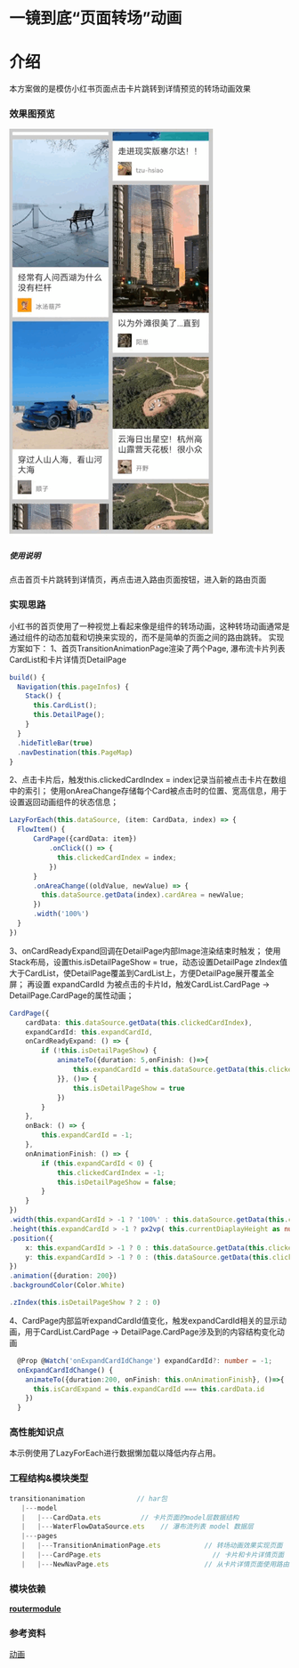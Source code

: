 # 一镜到底“页面转场”动画
# 介绍
本方案做的是模仿小红书页面点击卡片跳转到详情预览的转场动画效果
### 效果图预览
![](../../product/entry/src/main/resources/base/media/transition_animation.gif)
##### 使用说明
点击首页卡片跳转到详情页，再点击进入路由页面按钮，进入新的路由页面
### 实现思路
小红书的首页使用了一种视觉上看起来像是组件的转场动画，这种转场动画通常是通过组件的动态加载和切换来实现的，而不是简单的页面之间的路由跳转。
实现方案如下：
1、首页TransitionAnimationPage渲染了两个Page, 瀑布流卡片列表CardList和卡片详情页DetailPage
  ```ts
  build() {
    Navigation(this.pageInfos) {
      Stack() {
        this.CardList();
        this.DetailPage();
      }
    }
    .hideTitleBar(true)
    .navDestination(this.PageMap)
  }
  ```
2、点击卡片后，触发this.clickedCardIndex = index记录当前被点击卡片在数组中的索引；
使用onAreaChange存储每个Card被点击时的位置、宽高信息，用于设置返回动画组件的状态信息；
  ```ts
  LazyForEach(this.dataSource, (item: CardData, index) => {
    FlowItem() {
        CardPage({cardData: item})
            .onClick(() => {
              this.clickedCardIndex = index;
            })
        }
        .onAreaChange((oldValue, newValue) => {
          this.dataSource.getData(index).cardArea = newValue;
        })
        .width('100%')
    }
  })
  ```
3、onCardReadyExpand回调在DetailPage内部Image渲染结束时触发；
使用Stack布局，设置this.isDetailPageShow = true，动态设置DetailPage zIndex值大于CardList，使DetailPage覆盖到CardList上，方便DetailPage展开覆盖全屏；
再设置 expandCardId  为被点击的卡片Id，触发CardList.CardPage -> DetailPage.CardPage的属性动画；
  ```ts
  CardPage({
      cardData: this.dataSource.getData(this.clickedCardIndex),
      expandCardId: this.expandCardId,
      onCardReadyExpand: () => {
          if (!this.isDetailPageShow) {
              animateTo({duration: 5,onFinish: ()=>{
                  this.expandCardId = this.dataSource.getData(this.clickedCardIndex).id;
              }}, ()=> { 
                  this.isDetailPageShow = true
              })
          }
      },
      onBack: () => {
          this.expandCardId = -1;
      },
      onAnimationFinish: () => {
          if (this.expandCardId < 0) {
              this.clickedCardIndex = -1;
              this.isDetailPageShow = false;
          }
      }
  })
  .width(this.expandCardId > -1 ? '100%' : this.dataSource.getData(this.clickedCardIndex).cardArea.width)
  .height(this.expandCardId > -1 ? px2vp( this.currentDiaplayHeight as number) : this.dataSource.getData(this.clickedCardIndex).cardArea.height)
  .position({
      x: this.expandCardId > -1 ? 0 : this.dataSource.getData(this.clickedCardIndex).cardArea.position.x,
      y: this.expandCardId > -1 ? 0 : (this.dataSource.getData(this.clickedCardIndex).cardArea.position.y)
  })
  .animation({duration: 200})
  .backgroundColor(Color.White)
  ```
  ```ts
  .zIndex(this.isDetailPageShow ? 2 : 0)
  ```
4、CardPage内部监听expandCardId值变化，触发expandCardId相关的显示动画，用于CardList.CardPage -> DetailPage.CardPage涉及到的内容结构变化动画
  ```ts
    @Prop @Watch('onExpandCardIdChange') expandCardId?: number = -1;
    onExpandCardIdChange() {
      animateTo({duration:200, onFinish: this.onAnimationFinish}, ()=>{
        this.isCardExpand = this.expandCardId === this.cardData.id
      })
    }
  ```

### 高性能知识点

本示例使用了LazyForEach进行数据懒加载以降低内存占用。

### 工程结构&模块类型
  ```ts
  transitionanimation             // har包
     |---model
     |   |---CardData.ets          // 卡片页面的model层数据结构
     |   |---WaterFlowDataSource.ets    // 瀑布流列表 model 数据层      
     |---pages
     |   |---TransitionAnimationPage.ets           // 转场动画效果实现页面
     |   |---CardPage.ets                            // 卡片和卡片详情页面
     |   |---NewNavPage.ets                        // 从卡片详情页面使用路由跳转到的页面
  ```
### 模块依赖

[**routermodule**](../routermodule)

### 参考资料
[动画](https://developer.huawei.com/consumer/cn/doc/harmonyos-references/4_10_u52a8_u753b-0000001820880989)
